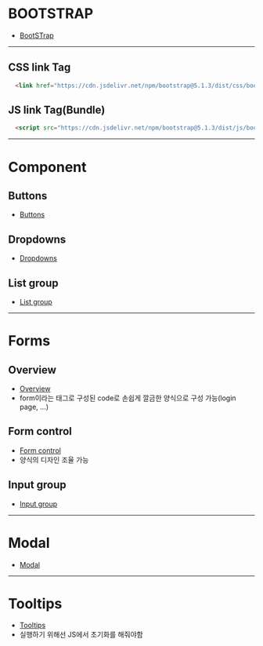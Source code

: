 # BOOTSTRAP
- <a href="https://getbootstrap.com/">BootSTrap</a>
---

## CSS link Tag
```html
  <link href="https://cdn.jsdelivr.net/npm/bootstrap@5.1.3/dist/css/bootstrap.min.css" rel="stylesheet" integrity="sha384-1BmE4kWBq78iYhFldvKuhfTAU6auU8tT94WrHftjDbrCEXSU1oBoqyl2QvZ6jIW3" crossorigin="anonymous">
```

## JS link Tag(Bundle)
```html
  <script src="https://cdn.jsdelivr.net/npm/bootstrap@5.1.3/dist/js/bootstrap.bundle.min.js" integrity="sha384-ka7Sk0Gln4gmtz2MlQnikT1wXgYsOg+OMhuP+IlRH9sENBO0LRn5q+8nbTov4+1p" crossorigin="anonymous"></script>
```
---
# Component
## Buttons
- <a href="https://getbootstrap.com/docs/5.1/components/buttons/">Buttons</a>

## Dropdowns
- <a href="https://getbootstrap.com/docs/5.1/components/dropdowns/">Dropdowns</a>

## List group
- <a href="https://getbootstrap.com/docs/5.1/components/list-group/">List group</a>

---
# Forms
## Overview
- <a href="https://getbootstrap.com/docs/5.1/forms/overview/">Overview</a>
- form이라는 태그로 구성된 code로 손쉽게 깔금한 양식으로 구성 가능(login page, ...)

## Form control
- <a href="https://getbootstrap.com/docs/5.1/forms/form-control/">Form control</a>
- 양식의 디자인 조율 가능

## Input group
- <a href="https://getbootstrap.com/docs/5.1/forms/input-group/">Input group</a>

---
# Modal
- <a href="https://getbootstrap.com/docs/5.1/components/modal/">Modal</a>

---
# Tooltips
- <a href="https://getbootstrap.com/docs/5.1/components/tooltips/">Tooltips</a>
- 실행하기 위해선 JS에서 초기화를 해줘야함


